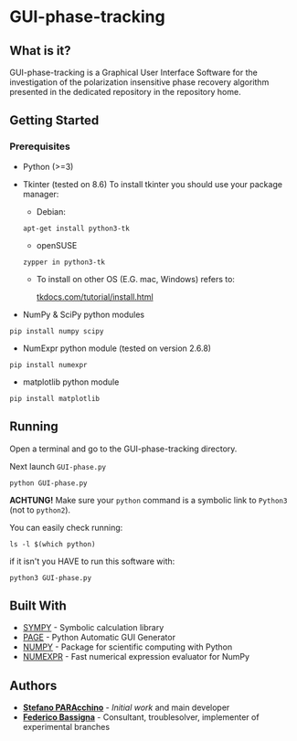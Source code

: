 # GUI-phase-tracking

## What is it? 
GUI-phase-tracking is a Graphical User Interface Software for the investigation of the polarization insensitive phase recovery algorithm presented in the dedicated repository in the repository home.


## Getting Started



### Prerequisites

* Python (>=3)
* Tkinter (tested on 8.6)
	To install tkinter you should use your package manager:
    * Debian:
    
    ```
    apt-get install python3-tk
    ```
    
    * openSUSE
    
    ```
    zypper in python3-tk
    ```
    * To install on other OS (E.G. mac, Windows) refers to:
    
    	[tkdocs.com/tutorial/install.html](https://tkdocs.com/tutorial/install.html)

* NumPy & SciPy python modules

```
pip install numpy scipy
```

* NumExpr python module (tested on version 2.6.8)

```
pip install numexpr 
```

* matplotlib python module

```
pip install matplotlib
```

## Running 

Open a terminal and go to the GUI-phase-tracking directory.

Next launch `GUI-phase.py`

```
python GUI-phase.py
```
**ACHTUNG!** Make sure  your `python` command is a symbolic link to `Python3` (not to `python2`).

You can easily check running:

```
ls -l $(which python)
```
if it isn't you HAVE to run this software with:

```
python3 GUI-phase.py
```

## Built With

* [SYMPY](https://docs.sympy.org/latest/index.html) - Symbolic calculation library
* [PAGE](http://page.sourceforge.net/) - Python Automatic GUI Generator
* [NUMPY](http://www.numpy.org/) - Package for scientific computing with Python
* [NUMEXPR](https://github.com/pydata/numexpr) - Fast numerical expression evaluator for NumPy

## Authors

* [**Stefano PARAcchino**](https://github.com/spara7C5) - *Initial work* and main developer
* [**Federico Bassigna**](https://github.com/JustMe011) - Consultant, troublesolver, implementer of experimental branches

